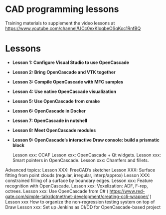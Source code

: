 # CAD programming lessons

Training materials to supplement the video lessons at https://www.youtube.com/channel/UCc0exKIoqbeOSqKoc1RnfBQ

# Lessons

- **Lesson 1: Configure Visual Studio to use OpenCascade**
- **Lesson 2: Bring OpenCascade and VTK together**
- **Lesson 3: Compile OpenCascade with MFC samples**
- **Lesson 4: Use native OpenCascade visualization**
- **Lesson 5: Use OpenCascade from cmake**
- **Lesson 6: OpenCascade in Docker**
- **Lesson 7: OpenCascade in nutshell**
- **Lesson 8: Meet OpenCascade modules**
- **Lesson 9: OpenCascade’s interactive Draw console: build a prismatic block**


    Lesson xxx: OCAF
    Lesson xxx: OpenCascade + Qt widgets.
    Lesson xxx: Smart pointers in OpenCascade.
    Lesson xxx: Chamfers and fillets.

Advanced topics:
    Lesson XXX: FreeCAD’s sketcher
    Lesson XXX: Surface fitting from point clouds (regular, irregular, interp/approx)
    Lesson XXX: constrained filling of a surface by boundary edges.
    Lesson xxx: Feature recognition with OpenCascade.
    Lesson xxx: Voxelization: ADF, F-rep, octrees.
    Lesson xxx: Use OpenCascade from C# ( https://www.red-gate.com/simple-talk/dotnet/net-development/creating-ccli-wrapper/ )
    Lesson xxx How to organize the non-regression testing system on top of Draw
    Lesson xxx: Set up Jenkins as CI/CD for OpenCascade-based project 

